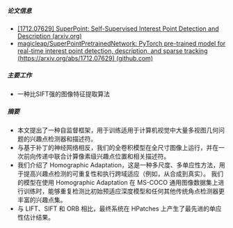 ##### 论文信息
- [[1712.07629] SuperPoint: Self-Supervised Interest Point Detection and Description (arxiv.org)](https://arxiv.org/abs/1712.07629)
- [magicleap/SuperPointPretrainedNetwork: PyTorch pre-trained model for real-time interest point detection, description, and sparse tracking (https://arxiv.org/abs/1712.07629) (github.com)](https://github.com/magicleap/SuperPointPretrainedNetwork?utm_source=catalyzex.com)
##### 主要工作
- 一种比SIFT强的图像特征提取算法
##### 摘要
- 本文提出了一种自监督框架，用于训练适用于计算机视觉中大量多视图几何问题的兴趣点检测器和描述符。
- 与基于补丁的神经网络相反，我们的全卷积模型在全尺寸图像上运行，并在一次前向传递中联合计算像素级兴趣点位置和相关描述符。 
- 我们介绍了 Homographic Adaptation，这是一种多尺度、多单应性方法，用于提高兴趣点检测的可重复性和执行跨域适应（例如，从合成到真实）。 我们的模型在使用 Homographic Adaptation 在 MS-COCO 通用图像数据集上进行训练时，能够重复检测比初始预适应深度模型和任何其他传统角点检测器更丰富的兴趣点集。 
- 与 LIFT、SIFT 和 ORB 相比，最终系统在 HPatches 上产生了最先进的单应性估计结果。